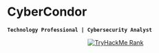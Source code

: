 # CyberCondor

**`Technology Professional | Cybersecurity Analyst`**

<p align="center">
	<a href="https://tryhackme-badges.s3.amazonaws.com/aliensexist.png">
		<img title="TryHackMe Rank" src="https://tryhackme-badges.s3.amazonaws.com/aliensexist.png" alt="TryHackMe Rank"></a>
</p>


<!--
**CyberCondor/CyberCondor** is a ✨ _special_ ✨ repository because its `README.md` (this file) appears on your GitHub profile.

Here are some ideas to get you started:

- 🔭 I’m currently working on ...
- 🌱 I’m currently learning ...
- 👯 I’m looking to collaborate on ...
- 🤔 I’m looking for help with ...
- 💬 Ask me about ...
- 📫 How to reach me: ...
- 😄 Pronouns: ...
- ⚡ Fun fact: ...
-->
